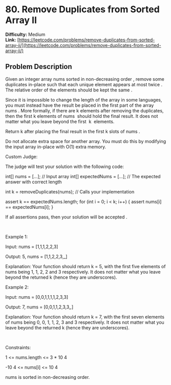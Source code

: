 # 80. Remove Duplicates from Sorted Array II

**Difficulty:** Medium  
**Link:** [https://leetcode.com/problems/remove-duplicates-from-sorted-array-ii/](https://leetcode.com/problems/remove-duplicates-from-sorted-array-ii/)

## Problem Description

Given an integer array 
nums
 sorted in 
non-decreasing order
, remove some duplicates 
in-place
 such that each unique element appears 
at most twice
. The 
relative order
 of the elements should be kept the 
same
.


Since it is impossible to change the length of the array in some languages, you must instead have the result be placed in the 
first part
 of the array 
nums
. More formally, if there are 
k
 elements after removing the duplicates, then the first 
k
 elements of 
nums
 should hold the final result. It does not matter what you leave beyond the first 
k
 elements.


Return 
k
 after placing the final result in the first 
k
 slots of 
nums
.


Do 
not
 allocate extra space for another array. You must do this by 
modifying the input array 
in-place
 with O(1) extra memory.


Custom Judge:


The judge will test your solution with the following code:



int[] nums = [...]; // Input array
int[] expectedNums = [...]; // The expected answer with correct length

int k = removeDuplicates(nums); // Calls your implementation

assert k == expectedNums.length;
for (int i = 0; i < k; i++) {
    assert nums[i] == expectedNums[i];
}



If all assertions pass, then your solution will be 
accepted
.


 


Example 1:




Input:
 nums = [1,1,1,2,2,3]

Output:
 5, nums = [1,1,2,2,3,_]

Explanation:
 Your function should return k = 5, with the first five elements of nums being 1, 1, 2, 2 and 3 respectively.
It does not matter what you leave beyond the returned k (hence they are underscores).



Example 2:




Input:
 nums = [0,0,1,1,1,1,2,3,3]

Output:
 7, nums = [0,0,1,1,2,3,3,_,_]

Explanation:
 Your function should return k = 7, with the first seven elements of nums being 0, 0, 1, 1, 2, 3 and 3 respectively.
It does not matter what you leave beyond the returned k (hence they are underscores).



 


Constraints:




1 <= nums.length <= 3 * 10
4


-10
4
 <= nums[i] <= 10
4


nums
 is sorted in 
non-decreasing
 order.




